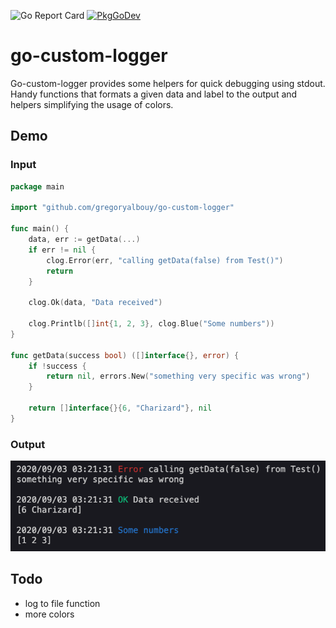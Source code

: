 ![Go Report Card](https://goreportcard.com/badge/github.com/gregoryalbouy/go-custom-log)
[![PkgGoDev](https://pkg.go.dev/badge/github.com/gregoryalbouy/go-custom-log)](https://pkg.go.dev/github.com/gregoryalbouy/go-custom-log)

# go-custom-logger

Go-custom-logger provides some helpers for quick debugging using stdout. Handy functions that formats a given data and label to the output and helpers simplifying the usage of colors.

## Demo

### Input

```go
package main

import "github.com/gregoryalbouy/go-custom-logger"

func main() {
    data, err := getData(...)
	if err != nil {
		clog.Error(err, "calling getData(false) from Test()")
		return
    }
    
    clog.Ok(data, "Data received")
    
    clog.Printlb([]int{1, 2, 3}, clog.Blue("Some numbers"))
}

func getData(success bool) ([]interface{}, error) {
	if !success {
		return nil, errors.New("something very specific was wrong")
    }
    
	return []interface{}{6, "Charizard"}, nil
}
```

### Output

![stdout](./stdout.png)

## Todo

- log to file function
- more colors